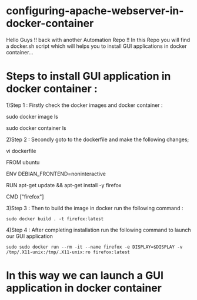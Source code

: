# configuring-apache-webserver-in-docker-container
Hello Guys !! back with another Automation Repo !! In this Repo you will find a docker.sh script which will helps you to install GUI applications in docker container...

# Steps to install GUI application in docker container :
1)Step 1 :
  Firstly check the docker images and docker container :
  
  sudo docker image ls
  
  sudo docker container ls
  
  
2)Step 2 :
  Secondly goto to the dockerfile and make the following changes;
  
  vi dockerfile
  
  FROM ubuntu
  
  ENV DEBIAN_FRONTEND=noninteractive
  
  RUN apt-get update && apt-get install -y firefox
  
  CMD ["firefox"]
  
  3)Step 3 :
    Then to build the image in docker run the following command :
    
    sudo docker build . -t firefox:latest
    
  4)Step 4 :
    After completing installation run the following command to launch our GUI application 
    
    sudo sudo docker run --rm -it --name firefox -e DISPLAY=$DISPLAY -v /tmp/.X11-unix:/tmp/.X11-unix:ro firefox:latest
    
  # In this way we can launch a GUI application in docker container 
